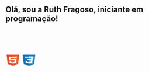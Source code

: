 ## Olá, sou a Ruth Fragoso, iniciante em programação!

<div style="display: inline_block"><br><div style="display: inline_block"><br><div style="display: inline_block"><br><div style="display: inline_block"><br>
    <img align="center" alt="Rafa-HTML" height="30" width="40" src="https://raw.githubusercontent.com/devicons/devicon/master/icons/html5/html5-original.svg">
  <img align="center" alt="Rafa-CSS" height="30" width="40" src="https://raw.githubusercontent.com/devicons/devicon/master/icons/css3/css3-original.svg">

</div>
